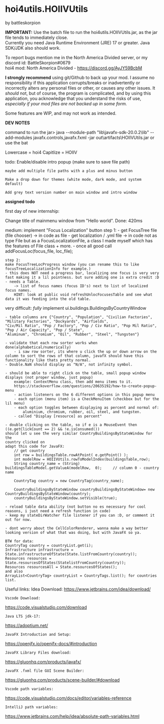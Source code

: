 # <h1> hoi4utils.HOIIVUtils </h1>

by battleskorpion

<b>IMPORTANT:</b> Use the batch file to run the hoi4utils.HOIIVUtils.jar, as the jar file tends to immediately close.
<br> Currently you need Java Runtime Environment (JRE) 17 or greater. Java SDK/JDK also should work.

To report bugs mention me in the North America Divided server, or my discord id: BattleSkorpion#0679
<br> hoi4 mod: North America Divided - <hyperlink> https://discord.gg/AyJY59BcbM </hyperlink> 

<b>I  strongly recommend</b>  using git/Github to back up your mod. I assume no responsibility if
this application corrupts/breaks or inadvertently or incorrectly alters any personal files or other, or 
causes any other issues. It <i>should</i> not, but of course, the program is complicated, and by using this 
application, you acknowledge that you understand the risks of use, <i> especially if your mod files are not
backed up in some form.</i>

Some features are WIP, and may not work as intended. 

<b>DEV NOTES</b>

command to run the jar>
java --module-path "lib\javafx-sdk-20.0.2\lib" --add-modules javafx.controls,javafx.fxml -jar out\artifacts\HOIIVUtils.jar
or use the bat

Lowercase = hoi4
Capitlize = HOIIV

todo:
    Enable/disable intro popup (make sure to save file path)
    
    maybe add multiple file paths with a plus and minus button
    
    Make a drop down for themes (white mode, dark mode, and system default)
    
    Add grey text version number on main window and intro window

<b> assigned todo </b>

first day of new internship: 

Change title of mainmenu window from "Hello world". 
Done: 420ms

medium: implement "Focus Localization" button 
    step 1: 
    - get FocusTree file (file chooser) -> in code as file
    - get localization / .yml file -> in code not as type File but as 
    a FocusLocalizationFile, a class I made myself which has the features of File class + more. 
    - once all good call addFocusLoc(focus_file, loc_file); 
    
    step 2: 
    make FocusTreeLocProgress window (you can rename this to like focusTreeLocalizationInfo for example.)
    - this does NOT need a progress bar, localizing one focus is very very fast making it a lil pointness. but sure adding one is extra credit :D
    - needs a Table. 
        -> list of focus names (focus ID's) next to list of localized focus names. 
        HINT: look at public void refreshUnlocFocusesTable and see what data it was feeding into the old table. 

very difficult: 
    *fully* implement ui.buildings.BuildingsByCountryWindow

    - table columns are {"Country", "Population", "Civilian Factories", "Military Factories", "Dockyards", "Airfields",
    "Civ/Mil Ratio", "Pop / Factory", "Pop / Civ Ratio", "Pop Mil Ratio", "Pop / Air Capacity", "Pop / State",
    "Aluminum", "Chromium", "Oil", "Rubber", "Steel", "Tungsten"}

    - validate that each row sorter works when done(alphabetical/numerically)
        - i saw row sorter, its where u click the up or down arrow on the column to sort the rows of that column, javafX should have this functionality like thats pretty normal. 
    - Double.NaN should display as "N/A", not infinity symbol. 

    - should be able to right click on the table, small popup window displays (not proper window, just popup)
        example: ContextMenu class, then add menu items to it. 
        https://stackoverflow.com/questions/20635192/how-to-create-popup-menu
        - action listeners on the 6 different options in this popup menu
        - each option (menu item) is a CheckMenuItem (checkbox but for the lil menu) 
        - each option toggles between displaying as percent and normal of: 
            aluminium, chromium, rubber, oil, steel, and tungsten. 
        - called "Display [resource] as percent" 

    - double clicking on the table, so if e is a MouseEvent then 
    ((e.getClickCount == 2) && !e.isConsumed()) 
    should let u see the very similar CountryBuildingsByStateWindow for the 
    country clicked on
    adapt this code for JavaFX: 
        // get country
        int row = buildingsTable.rowAtPoint( e.getPoint() );
        int modelRow = HOIIVUtils.rowToModelIndex(buildingsTable,row);
        String country_name = (String) buildingsTableModel.getValueA(modelRow,  0);     // column 0 - country name

        CountryTag country = new CountryTag(country_name);

        CountryBuildingsByStateWindow countryBuildingsByStateWindow= new    CountryBuildingsByStateWindow(country);
        countryBuildingsByStateWindow.setVisible(true);

    - reload table data ability (not button no es necessary for cool reasons, i just need a refresh function in code)
    - keep my stateDirWatcher file listener if you can :D, or comment it out for now. 

    - dont worry about the CellColorRenderer, wanna make a way better looking version of what that was doing, but with JavaFX so ya. 

    BTW for data: 
    CountryTag country = countryList.get(i);
    Infrastructure infrastructure = State.infrastructureOfState(State.listFromCountry(country));
    Resources resources = State.resourcesOfStates(StatelistFromCountry(country));
    Resources resourcesAll = State.resourcesOfStates();
    and also
    ArrayList<CountryTag> countryList = CountryTags.list(); for countries list. 


        

Useful links:
    Idea Download:
https://www.jetbrains.com/idea/download/

    Vscode Download:
https://code.visualstudio.com/download

    Java LTS jdk-17:
https://adoptium.net/

    JavaFX Introduction and Setup:
https://openjfx.io/openjfx-docs/#introduction

    JavaFX Library Files download:
https://gluonhq.com/products/javafx/

    JavaFX .fxml file GUI Scene Builder:
https://gluonhq.com/products/scene-builder/#download

    Vscode path variables:
https://code.visualstudio.com/docs/editor/variables-reference

    IntelliJ path variables:
https://www.jetbrains.com/help/idea/absolute-path-variables.html